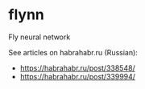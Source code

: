 # flynn
Fly neural network

See articles on habrahabr.ru (Russian):
-   https://habrahabr.ru/post/338548/
-   https://habrahabr.ru/post/339994/
